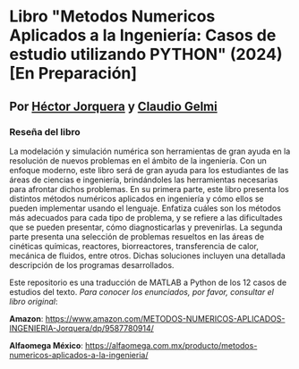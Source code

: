 # Libro "Metodos Numericos Aplicados a la Ingeniería: Casos de estudio utilizando PYTHON" (2024) [En Preparación]
## Por [Héctor Jorquera](https://www.ing.uc.cl/academicos-e-investigadores/hector-ivan-joaquin-jorquera-gonzalez/) y [Claudio Gelmi](https://www.linkedin.com/in/claudiogelmi/)

### Reseña del libro
La modelación y simulación numérica son herramientas de gran ayuda en la resolución de nuevos problemas en el ámbito de la ingeniería. Con un enfoque moderno, este libro será de gran ayuda para los estudiantes de las áreas de ciencias e ingeniería, brindándoles las herramientas necesarias para afrontar dichos problemas. En su primera parte, este libro presenta los distintos métodos numéricos aplicados en ingeniería y cómo ellos se pueden implementar usando el lenguaje. Enfatiza cuáles son los métodos más adecuados para cada tipo de problema, y se refiere a las dificultades que se pueden presentar, cómo diagnosticarlas y prevenirlas. La segunda parte presenta una selección de problemas resueltos en las áreas de cinéticas químicas, reactores, biorreactores, transferencia de calor, mecánica de fluidos, entre otros. Dichas soluciones incluyen una detallada descripción de los programas desarrollados.

Este repositorio es una traducción de MATLAB a Python de los 12 casos de estudios del texto. *Para conocer los enunciados, por favor, consultar el libro original*:

**Amazon**: https://www.amazon.com/METODOS-NUMERICOS-APLICADOS-INGENIERIA-Jorquera/dp/9587780914/

**Alfaomega México**: https://alfaomega.com.mx/producto/metodos-numericos-aplicados-a-la-ingenieria/
